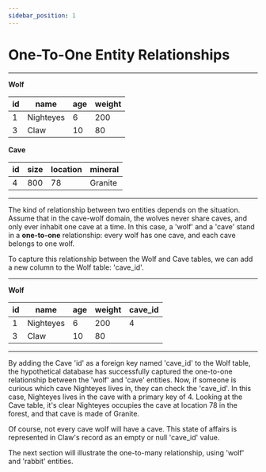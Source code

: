 ```yaml
---
sidebar_position: 1
---
```


# One-To-One Entity Relationships

---

**Wolf**

| id | name      | age | weight |
|----|-----------|-----|--------|
| 1  | Nighteyes | 6   | 200    |
| 3  | Claw      | 10  | 80     |


**Cave**

| id | size      | location | mineral   |
|----|-----------|----------|-----------|
| 4  | 800       | 78       | Granite   |

---

The kind of relationship between two entities depends on the situation. Assume that in the cave-wolf domain, the wolves never share caves, and only ever inhabit one cave at a time. In this case, a 'wolf' and a 'cave' stand in a **one-to-one** relationship: every wolf has one cave, and each cave belongs to one wolf. 

To capture this relationship between the Wolf and Cave tables, we can add a new column to the Wolf table: 'cave_id'.

---

**Wolf**

| id | name      | age | weight | cave_id |
|----|-----------|-----|--------|---------| 
| 1  | Nighteyes | 6   | 200    | 4       |
| 3  | Claw      | 10  | 80     |         |

---

By adding the Cave 'id' as a foreign key named 'cave_id' to the Wolf table, the hypothetical database has successfully captured the one-to-one relationship between the 'wolf' and 'cave' entities. Now, if someone is curious which cave Nighteyes lives in, they can check the 'cave_id'. In this case, Nighteyes lives in the cave with a primary key of 4. Looking at the Cave table, it's clear Nighteyes occupies the cave at location 78 in the forest, and that cave is made of Granite.

Of course, not every cave wolf will have a cave. This state of affairs is represented in Claw's record as an empty or null 'cave_id' value.

The next section will illustrate the one-to-many relationship, using 'wolf' and 'rabbit' entities. 